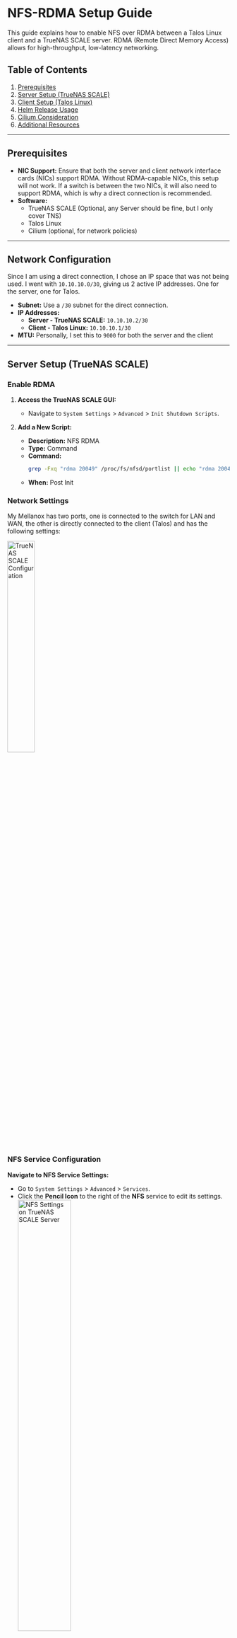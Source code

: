 # NFS-RDMA Setup Guide

This guide explains how to enable NFS over RDMA between a Talos Linux client and
a TrueNAS SCALE server. RDMA (Remote Direct Memory Access) allows for
high-throughput, low-latency networking.

## Table of Contents

1. [Prerequisites](#prerequisites)
2. [Server Setup (TrueNAS SCALE)](#server-setup-truenas-scale)
3. [Client Setup (Talos Linux)](#client-setup-talos-linux)
4. [Helm Release Usage](#helm-release-usage)
5. [Cilium Consideration](#cilium-consideration)
6. [Additional Resources](#additional-resources)

---

## Prerequisites

- **NIC Support:** Ensure that both the server and client network interface
  cards (NICs) support RDMA. Without RDMA-capable NICs, this setup will not
  work. If a switch is between the two NICs, it will also need to support RDMA,
  which is why a direct connection is recommended.
- **Software:**
  - TrueNAS SCALE (Optional, any Server should be fine, but I only cover TNS)
  - Talos Linux
  - Cilium (optional, for network policies)

---

## Network Configuration

Since I am using a direct connection, I chose an IP space that was not being
used. I went with `10.10.10.0/30`, giving us 2 active IP addresses. One for the
server, one for Talos.

- **Subnet:** Use a `/30` subnet for the direct connection.
- **IP Addresses:**
  - **Server - TrueNAS SCALE:** `10.10.10.2/30`
  - **Client - Talos Linux:** `10.10.10.1/30`
- **MTU:** Personally, I set this to `9000` for both the server and the client

---

## Server Setup (TrueNAS SCALE)

### Enable RDMA

1. **Access the TrueNAS SCALE GUI:**
   - Navigate to `System Settings` > `Advanced` > `Init Shutdown Scripts`.

2. **Add a New Script:**
   - **Description:** NFS RDMA
   - **Type:** Command
   - **Command:**
     ```bash
     grep -Fxq "rdma 20049" /proc/fs/nfsd/portlist || echo "rdma 20049" >> /proc/fs/nfsd/portlist
     ```
   - **When:** Post Init

### Network Settings

My Mellanox has two ports, one is connected to the switch for LAN and WAN, the
other is directly connected to the client (Talos) and has the following
settings:

<img src="tns-nfs-networking.png" alt="TrueNAS SCALE Configuration" width="35%"/>

### NFS Service Configuration

**Navigate to NFS Service Settings:**

- Go to `System Settings` > `Advanced` > `Services`.
- Click the **Pencil Icon** to the right of the **NFS** service to edit its
  settings.
  <img src="tns-nfs-settings.png" alt="NFS Settings on TrueNAS SCALE Server" width="50%"/>

### Cron Job

Since TrueNAS SCALE does not support RDMA by default, theres a chance that the
portlist is reset.. I have ran into this, which has unfortunately caused me to
create a cronjob that runs every 5 mintues to ensure the RDMA port is in the
port list..

This is likely not needed if you are not using TrueNAS SCALE.

1. **Access the TrueNAS SCALE GUI:**
   - Navigate to `System Settings` > `Advanced` > `Cron Jobs`.

2. **Add a New Script:**
   - **Description:** Ensure RDMA
   - **Run As User:** root
   - **Command:**
     ```bash
     grep -Fxq "rdma 20049" /proc/fs/nfsd/portlist || echo "rdma 20049" >> /proc/fs/nfsd/portlist
     ```
   - **Schedule:** `*/5 * * * *`

---

## Client Setup (Talos Linux)

### Network Settings

Configure the network interfaces in the Talos configuration:

```yaml
machine:
  network:
    hostname: heavy-control
    interfaces:
      # Outbound
      - deviceSelector:
          hardwareAddr: b8:3f:d2:48:88:2e
        mtu: 9000
        dhcp: true
        vip:
          ip: 192.168.200.16
      # Direct Connect to TrueNAS
      - deviceSelector:
          hardwareAddr: b8:3f:d2:48:88:2f
        addresses:
          - 10.10.10.1/30
        mtu: 9000
        dhcp: false
    disableSearchDomain: true
```

### NFS Client Configuration

Configure NFS mount options by overwriting `/etc/nfsmount.conf`:

```yaml
machine:
  files:
    - op: overwrite
      path: /etc/nfsmount.conf
      permissions: 420
      content: |
        [ NFSMount_Global_Options ]
        hard=True
        proto = rdma
        port = 20049
```

## Note: Pretty much everything unlisted, such as the version, (r|w)size are all auto-negotiated to the highest value, so I ommit them from my config. Additionally, atime mount options have no affect on NFS. Ref: https://man7.org/linux/man-pages/man5/nfs.5.html

## Helm Release Usage

Configure your Helm releases to use NFS with RDMA:

```yaml
media:
  type: nfs
  server: 10.10.10.2
  path: /mnt/tank/media/library
  globalMounts:
    - path: /media
      readOnly: true
```

---

## Cilium Consideration

If using Cilium for layer 2 announcements, set the `Outbound` (Non RDMA NIC) as
the interface:

```yaml
# https://docs.cilium.io/en/latest/network/l2-announcements
apiVersion: cilium.io/v2alpha1
kind: CiliumL2AnnouncementPolicy
metadata:
  name: l2-policy
spec:
  loadBalancerIPs: true
  # Specify the Non RDMA interface
  interfaces:
    - enxb83fd248882e
  nodeSelector:
    matchLabels:
      kubernetes.io/os: linux
```

## Additional Resources

- [NVIDIA Enterprise Support: How to Configure NFS over RDMA (RoCE)](https://enterprise-support.nvidia.com/s/article/howto-configure-nfs-over-rdma--roce-x)

  **Note:** `xprtrdma` is
  [already enabled](https://github.com/siderolabs/pkgs/blob/38749d1f08fcb46e522450c1ad530309a8fa327d/kernel/build/config-amd64#L6308C1-L6308C26)
  on Talos Linux, so there is no need to enable it in any way.
